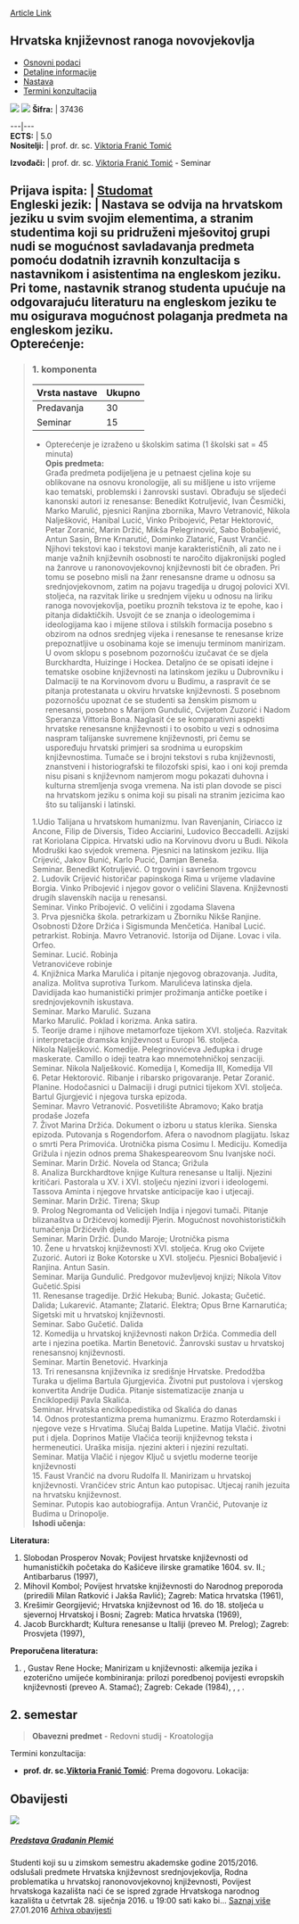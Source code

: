 [Article Link](https://www.fhs.hr/predmet/hkrn)

## Hrvatska književnost ranoga novovjekovlja
  * [Osnovni podaci](https://www.fhs.hr/predmet/hkrn#v1id-904813_949925_1_0 "Osnovni podaci")
  * [Detaljne informacije](https://www.fhs.hr/predmet/hkrn#v1id-904813_949925_1_1 "Detaljne informacije")
  * [Nastava](https://www.fhs.hr/predmet/hkrn#v1id-904813_949925_1_2 "Nastava")
  * [Termini konzultacija](https://www.fhs.hr/predmet/hkrn#v1id-904813_949925_1_3 "Termini konzultacija")


[![](https://www.fhs.hr/img/flags/gif/hr.gif)](https://www.fhs.hr/predmet/hkrn) [![](https://www.fhs.hr/img/flags/gif/gb.gif)](https://www.fhs.hr/en/course/ecl)
**Šifra:** |  37436  
  
---|---  
**ECTS:** |  5.0   
**Nositelji:** |  prof. dr. sc. [Viktoria Franić Tomić](https://www.fhs.hr/djelatnik/viktoria.franic_tomic)   
  
**Izvođači:** |  prof. dr. sc. [Viktoria Franić Tomić](https://www.fhs.hr/djelatnik/viktoria.franic_tomic) - Seminar  
  
**Prijava ispita:** |  [Studomat](http://www.isvu.hr/studomat)  
**Engleski jezik:** |  Nastava se odvija na hrvatskom jeziku u svim svojim elementima, a stranim studentima koji su pridruženi mješovitoj grupi nudi se mogućnost savladavanja predmeta pomoću dodatnih izravnih konzultacija s nastavnikom i asistentima na engleskom jeziku. Pri tome, nastavnik stranog studenta upućuje na odgovarajuću literaturu na engleskom jeziku te mu osigurava mogućnost polaganja predmeta na engleskom jeziku.   
**Opterećenje:**  
---  
> ### 1. komponenta
> | Vrsta nastave | Ukupno  
> ---|---  
> Predavanja | 30  
> Seminar | 15  
> * Opterećenje je izraženo u školskim satima (1 školski sat = 45 minuta)   
**Opis predmeta:**  
> Građa predmeta podijeljena je u petnaest cjelina koje su oblikovane na osnovu kronologije, ali su mišljene u isto vrijeme kao tematski, problemski i žanrovski sustavi. Obrađuju se sljedeći kanonski autori iz renesanse: Benedikt Kotruljević, Ivan Česmički, Marko Marulić, pjesnici Ranjina zbornika, Mavro Vetranović, Nikola Nalješković, Hanibal Lucić, Vinko Pribojević, Petar Hektorović, Petar Zoranić, Marin Držić, Mikša Pelegrinović, Sabo Bobaljević, Antun Sasin, Brne Krnarutić, Dominko Zlatarić, Faust Vrančić. Njihovi tekstovi kao i tekstovi manje karakterističnih, ali zato ne i manje važnih književnih osobnosti te naročito dijakronijski pogled na žanrove u ranonovovjekovnoj književnosti bit će obrađen. Pri tomu se posebno misli na žanr renesansne drame u odnosu sa srednjovjekovnom, zatim na pojavu tragedija u drugoj polovici XVI. stoljeća, na razvitak lirike u srednjem vijeku u odnosu na liriku ranoga novovjekovlja, poetiku proznih tekstova iz te epohe, kao i pitanja didaktičkih. Usvojit će se znanja o ideologemima i ideologijama kao i mijene stilova i stilskih formacija posebno s obzirom na odnos srednjeg vijeka i renesanse te renesanse krize prepoznatljive u osobinama koje se imenuju terminom manirizam. U ovom sklopu s posebnom pozornošću izučavat će se djela Burckhardta, Huizinge i Hockea. Detaljno će se opisati idejne i tematske osobine književnosti na latinskom jeziku u Dubrovniku i Dalmaciji te na Korvinovom dvoru u Budimu, a raspravit će se pitanja protestanata u okviru hrvatske književnosti. S posebnom pozornošću upoznat će se studenti sa ženskim pismom u renesansi, posebno s Marijom Gundulić, Cvijetom Zuzorić i Nadom Speranza Vittoria Bona. Naglasit će se komparativni aspekti hrvatske renesansne književnosti i to osobito u vezi s odnosima naspram talijanske suvremene književnosti, pri čemu se uspoređuju hrvatski primjeri sa srodnima u europskim književnostima. Tumače se i brojni tekstovi s ruba književnosti, znanstveni i historiografski te filozofski spisi, kao i oni koji premda nisu pisani s književnom namjerom mogu pokazati duhovna i kulturna stremljenja svoga vremena. Na isti plan dovode se pisci na hrvatskom jeziku s onima koji su pisali na stranim jezicima kao što su talijanski i latinski.   
>    
>  1.Udio Talijana u hrvatskom humanizmu. Ivan Ravenjanin, Ciriacco iz Ancone, Filip de Diversis, Tideo Acciarini, Ludovico Beccadelli. Azijski rat Koriolana Cippica. Hrvatski udio na Korvinovu dvoru u Budi. Nikola Modruški kao svjedok vremena. Pjesnici na latinskom jeziku. Ilija Crijević, Jakov Bunić, Karlo Pucić, Damjan Beneša.   
>  Seminar. Benedikt Kotruljević. O trgovini i savršenom trgovcu   
>  2. Ludovik Crijević historičar papinskoga Rima u vrijeme vladavine Borgia. Vinko Pribojević i njegov govor o veličini Slavena. Književnosti drugih slavenskih nacija u renesansi.   
>  Seminar. Vinko Pribojević. O veličini i zgodama Slavena   
>  3. Prva pjesnička škola. petrarkizam u Zborniku Nikše Ranjine. Osobnosti Džore Držića i Sigismunda Menčetića. Hanibal Lucić. petrarkist. Robinja. Mavro Vetranović. Istorija od Dijane. Lovac i vila. Orfeo.   
>  Seminar. Lucić. Robinja   
>  Vetranovićeve robinje   
>  4. Knjižnica Marka Marulića i pitanje njegovog obrazovanja. Judita, analiza. Molitva suprotiva Turkom. Marulićeva latinska djela. Davidijada kao humanistički primjer prožimanja antičke poetike i srednjovjekovnih iskustava.   
>  Seminar. Marko Marulić. Suzana   
>  Marko Marulić. Poklad i korizma. Anka satira.   
>  5. Teorije drame i njihove metamorfoze tijekom XVI. stoljeća. Razvitak i interpretacije dramska književnost u Europi 16. stoljeća.   
>  Nikola Nalješković. Komedije. Pelegrinovićeva Jeđupka i druge maskerate. Camillo o ideji teatra kao mnemotehničkoj senzaciji.   
>  Seminar. Nikola Nalješković. Komedija I, Komedija III, Komedija VII   
>  6. Petar Hektorović. Ribanje i ribarsko prigovaranje. Petar Zoranić. Planine. Hodočasnici u Dalmaciji i drugi putnici tijekom XVI. stoljeća. Bartul Gjurgjević i njegova turska epizoda.   
>  Seminar. Mavro Vetranović. Posvetilište Abramovo; Kako bratja prodaše Jozefa   
>  7. Život Marina Držića. Dokument o izboru u status klerika. Sienska epizoda. Putovanja s Rogendorfom. Afera o navodnom plagijatu. Iskaz o smrti Pera Primovića. Urotnička pisma Cosimu I. Mediciju. Komedija Grižula i njezin odnos prema Shakespeareovom Snu Ivanjske noći.   
>  Seminar. Marin Držić. Novela od Stanca; Grižula   
>  8. Analiza Burckhardtove knjige Kultura renesanse u Italiji. Njezini kritičari. Pastorala u XV. i XVI. stoljeću njezini izvori i ideologemi. Tassova Aminta i njegove hrvatske anticipacije kao i utjecaji.   
>  Seminar. Marin Držić. Tirena; Skup   
>  9. Prolog Negromanta od Velicijeh Indija i njegovi tumači. Pitanje blizanaštva u Držićevoj komediji Pjerin. Mogućnost novohistorističkih tumačenja Držićevih djela.   
>  Seminar. Marin Držić. Dundo Maroje; Urotnička pisma   
>  10. Žene u hrvatskoj književnosti XVI. stoljeća. Krug oko Cvijete Zuzorić. Autori iz Boke Kotorske u XVI. stoljeću. Pjesnici Bobaljević i Ranjina. Antun Sasin.   
>  Seminar. Marija Gundulić. Predgovor muževljevoj knjizi; Nikola Vitov Gučetić.Spisi   
>  11. Renesanse tragedije. Držić Hekuba; Bunić. Jokasta; Gučetić. Dalida; Lukarević. Atamante; Zlatarić. Elektra; Opus Brne Karnarutića; Sigetski mit u hrvatskoj književnosti.   
>  Seminar. Sabo Gučetić. Dalida   
>  12. Komedija u hrvatskoj književnosti nakon Držića. Commedia dell arte i njezina poetika. Martin Benetović. Žanrovski sustav u hrvatskoj renesansnoj književnosti.   
>  Seminar. Martin Benetović. Hvarkinja   
>  13. Tri renesansna književnika iz središnje Hrvatske. Predodžba Turaka u djelima Bartula Gjurgjevića. Životni put pustolova i vjerskog konvertita Andrije Dudića. Pitanje sistematizacije znanja u Enciklopediji Pavla Skalića.   
>  Seminar. Hrvatska enciklopedistika od Skalića do danas   
>  14. Odnos protestantizma prema humanizmu. Erazmo Roterdamski i njegove veze s Hrvatima. Slučaj Balda Lupetine. Matija Vlačić. životni put i djela. Doprinos Matije Vlačića teoriji književnog teksta i hermeneutici. Uraška misija. njezini akteri i njezini rezultati.   
>  Seminar. Matija Vlačić i njegov Ključ u svjetlu moderne teorije književnosti   
>  15. Faust Vrančić na dvoru Rudolfa II. Manirizam u hrvatskoj književnosti. Vrančićev stric Antun kao putopisac. Utjecaj ranih jezuita na hrvatsku književnost.   
>  Seminar. Putopis kao autobiografija. Antun Vrančić, Putovanje iz Budima u Drinopolje.  
**Ishodi učenja:**  

  
**Literatura:**  
  1. Slobodan Prosperov Novak; Povijest hrvatske književnosti od humanističkih početaka do Kašićeve ilirske gramatike 1604. sv. II.; Antibarbarus (1997), 
  2. Mihovil Kombol; Povijest hrvatske književnosti do Narodnog preporoda (priredili Milan Ratković i Jakša Ravlić); Zagreb: Matica hrvatska (1961), 
  3. Krešimir Georgijević; Hrvatska književnost od 16. do 18. stoljeća u sjevernoj Hrvatskoj i Bosni; Zagreb: Matica hrvatska (1969), 
  4. Jacob Burckhardt; Kultura renesanse u Italiji (preveo M. Prelog); Zagreb: Prosvjeta (1997), 

  
**Preporučena literatura:**  
  1. , Gustav Rene Hocke; Manirizam u književnosti: alkemija jezika i ezoterično umijeće kombiniranja: prilozi poredbenoj povijesti evropskih književnosti (preveo A. Stamać); Zagreb: Cekade (1984), , , .

  
**2. semestar**  
---  
> **Obavezni predmet** - Redovni studij - Kroatologija  
>   
Termini konzultacija: 
  * **prof. dr. sc.[Viktoria Franić Tomić](https://www.fhs.hr/djelatnik/viktoria.franic_tomic)**: 
Prema dogovoru.
Lokacija: 


## Obavijesti
[ ![](https://www.fhs.hr/_pub/themes_static/hrstud2024/default/img/default_news.jpg) ](https://www.fhs.hr/predmet/hkrn?@=20t03#news_81550)
#####  [Predstava Građanin Plemić](https://www.fhs.hr/predmet/hkrn?@=20t03#news_81550)
Studenti koji su u zimskom semestru akademske godine 2015/2016. odslušali predmete Hrvatska književnost srednjovjekovlja, Rodna problematika u hrvatskoj ranonovovjekovnoj književnosti, Povijest hrvatskoga kazališta naći će se ispred zgrade Hrvatskoga narodnog kazališta u četvrtak 28. siječnja 2016. u 19:00 sati kako bi... 
[Saznaj više](https://www.fhs.hr/predmet/hkrn?@=20t03#news_81550)
27.01.2016
[Arhiva obavijesti](https://www.fhs.hr/predmet/hkrn?@=20p7q#news_81550 "Arhiva obavijesti")
